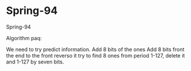 # Spring-94
Spring-94

Algorithm paq:

We need to try predict information.
Add 8 bits of the ones Add 8 bits front the end to the front reverso it try to find 8 ones from period 1-127, delete it and 1-127 by seven bits.
